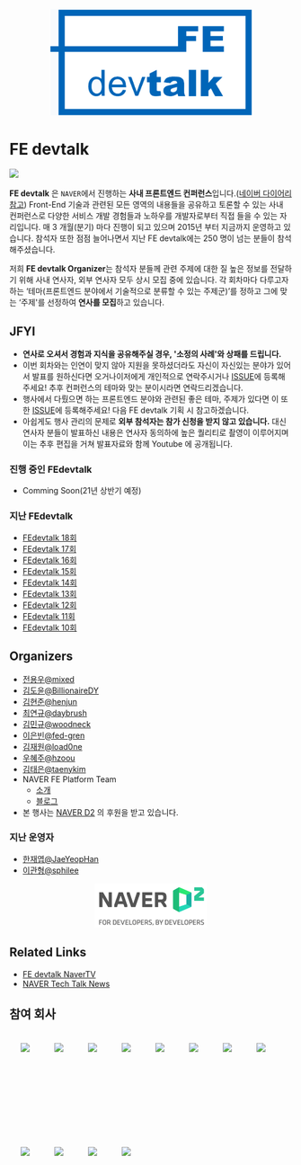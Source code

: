 <div align="center">

<img src="./assets/fedevtalk_logo.png" width="360px">

</div>

# FE devtalk
<img src="./assets/_DSC5957-59.jpg" width="600px">

**FE devtalk** 은 `NAVER`에서 진행하는 **사내 프론트엔드 컨퍼런스**입니다.([네이버 다이어리 참고](https://m.blog.naver.com/PostView.nhn?blogId=naver_diary&logNo=221667928848&navType=tl)) Front-End 기술과 관련된 모든 영역의 내용들을 공유하고 토론할 수 있는 사내 컨퍼런스로 다양한 서비스 개발 경험들과 노하우를 개발자로부터 직접 들을 수 있는 자리입니다. 매 3 개월(분기) 마다 진행이 되고 있으며 2015년 부터 지금까지 운영하고 있습니다. 참석자 또한 점점 늘어나면서 지난 FE devtalk에는 250 명이 넘는 분들이 참석해주셨습니다.

저희 **FE devtalk Organizer**는 참석자 분들께 관련 주제에 대한 질 높은 정보를 전달하기 위해 사내 연사자, 외부 연사자 모두 상시 모집 중에 있습니다. 각 회차마다 다루고자 하는 ‘테마(프론트엔드 분야에서 기술적으로 분류할 수 있는 주제군)’를 정하고 그에 맞는 ‘주제'를 선정하여 **연사를 모집**하고 있습니다.

## JFYI

- **연사로 오셔서 경험과 지식을 공유해주실 경우, '소정의 사례'와 상패를 드립니다.**
- 이번 회차와는 인연이 맞지 않아 지원을 못하셨더라도 자신이 자신있는 분야가 있어서 발표를 원하신다면 오거나이저에게 개인적으로 연락주시거나 [ISSUE](https://github.com/NAVER-FEPlatform/FEDevtalk/issues)에 등록해주세요! 추후 컨퍼런스의 테마와 맞는 분이시라면 연락드리겠습니다.
- 행사에서 다뤘으면 하는 프론트엔드 분야와 관련된 좋은 테마, 주제가 있다면 이 또한 [ISSUE](https://github.com/NAVER-FEPlatform/FEDevtalk/issues)에 등록해주세요! 다음 FE devtalk 기획 시 참고하겠습니다.
- 아쉽게도 행사 관리의 문제로 **외부 참석자는 참가 신청을 받지 않고 있습니다.** 대신 연사자 분들이 발표하신 내용은 연사자 동의하에 높은 퀄리티로 촬영이 이루어지며 이는 추후 편집을 거쳐 발표자료와 함께 Youtube 에 공개됩니다.

### 진행 중인 FEdevtalk
- Comming Soon(21년 상반기 예정)

### 지난 FEdevtalk
- [FEdevtalk 18회](https://github.com/NAVER-FEPlatform/FEDevtalk/blob/master/18_fedevtalk.md)
- [FEdevtalk 17회](https://github.com/NAVER-FEPlatform/FEDevtalk/blob/master/17_fedevtalk.md)
- [FEdevtalk 16회](https://github.com/NAVER-FEPlatform/FEDevtalk/blob/master/16_fedevtalk.md)
- [FEdevtalk 15회](https://github.com/NAVER-FEPlatform/FEDevtalk/blob/master/15_fedevtalk.md)
- [FEdevtalk 14회](https://github.com/NAVER-FEPlatform/FEDevtalk/blob/master/14_fedevtalk.md)
- [FEdevtalk 13회](https://github.com/NAVER-FEPlatform/FEDevtalk/blob/master/13_fedevtalk.md)
- [FEdevtalk 12회](https://github.com/NAVER-FEPlatform/FEDevtalk/blob/master/12_fedevtalk.md)
- [FEdevtalk 11회](https://github.com/NAVER-FEPlatform/FEDevtalk/blob/master/11_fedevtalk.md)
- [FEdevtalk 10회](https://github.com/NAVER-FEPlatform/FEDevtalk/blob/master/10_fedevtalk.md)

## Organizers

- [전용우@mixed](https://github.com/mixed)
- [김도윤@BillionaireDY](https://github.com/BillionaireDY)
- [김현준@henjun](https://github.com/henjun)
- [최연규@daybrush](https://github.com/daybrush)
- [김민규@woodneck](https://github.com/woodneck)
- [이은빈@fed-gren](https://github.com/fed-gren)
- [김재원@load0ne](https://github.com/load0ne)
- [우혜주@hzoou](https://github.com/hzoou)
- [김태은@taenykim](https://github.com/taenykim)
- NAVER FE Platform Team
  - [소개](https://github.com/naver/fe-news/blob/fe-org/org/Search-FE.md)
  - [블로그](https://medium.com/naver-fe-platform)
- 본 행사는 [NAVER D2](https://d2.naver.com/home) 의 후원을 받고 있습니다.

### 지난 운영자
- [한재엽@JaeYeopHan](http://github.com/JaeYeopHan)
- [이관형@sphilee](https://github.com/sphilee)

<div align="center">

<a href="https://d2.naver.com/home"><img src="./assets/naver_d2_logo.png" width="200px"></a>

</div>

## Related Links

- [FE devtalk NaverTV](https://tv.naver.com/naverd2)
- [NAVER Tech Talk News](https://d2.naver.com/search?keyword=teck%20talk)

## 참여 회사
<p style="line-height: 10;">
<img height="80px" style="display:inline-block;margin:20px"  src="https://user-images.githubusercontent.com/22300/115655479-5bfd7780-a36e-11eb-9ff8-1627c00b1643.png"/>
<img height="80px" style="display:inline-block;margin:20px"  src="https://user-images.githubusercontent.com/22300/115655482-5d2ea480-a36e-11eb-8e3e-f8f69e101a80.png"/>
<img height="80px" style="display:inline-block;margin:20px"  src="https://user-images.githubusercontent.com/22300/115655483-5dc73b00-a36e-11eb-98e2-d6d10bc44da8.jpeg"/>
<img height="80px" style="display:inline-block;margin:20px"  src="https://user-images.githubusercontent.com/22300/115655486-5ef86800-a36e-11eb-9ee5-24f49ef87dd3.jpeg"/>
<img height="80px" style="display:inline-block;margin:20px"  src="https://user-images.githubusercontent.com/22300/115655489-5ef86800-a36e-11eb-9347-ba173f51c1ed.png"/>
<img height="80px" style="display:inline-block;margin:20px"  src="https://user-images.githubusercontent.com/22300/115655490-5f90fe80-a36e-11eb-9b50-00d9b15abe23.png"/>
<img height="80px" style="display:inline-block;margin:20px"  src="https://user-images.githubusercontent.com/22300/115655492-60299500-a36e-11eb-8fa8-febe889aeef7.png"/>
<img height="80px" style="display:inline-block;margin:20px"  src="https://user-images.githubusercontent.com/22300/115655498-60c22b80-a36e-11eb-96b5-fe625ec82a48.png"/>
<img height="80px" style="display:inline-block;margin:20px"  src="https://user-images.githubusercontent.com/22300/115655499-60c22b80-a36e-11eb-8f53-d0041b5726df.png"/>
<img height="80px" style="display:inline-block;margin:20px"  src="https://user-images.githubusercontent.com/22300/115655663-b5fe3d00-a36e-11eb-9d7c-1d04d2508450.png"/>
<img height="80px" style="display:inline-block;margin:20px"  src="https://user-images.githubusercontent.com/22300/115655659-b4347980-a36e-11eb-843d-69dcfc4626d8.png"/>
<img height="80px" style="display:inline-block;margin:20px"  src="https://user-images.githubusercontent.com/22300/115655755-e645db80-a36e-11eb-929c-20aee598d922.png"/></p>




